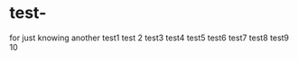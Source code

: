 test-
=====

for just knowing
another test1
test 2
test3
test4
test5
test6 
test7
test8
test9
10    
